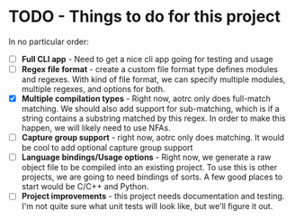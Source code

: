 
# TODO - Things to do for this project
In no particular order:
- [ ] **Full CLI app** - Need to get a nice cli app going for testing and usage
- [ ] **Regex file format** - create a custom file format type defines modules and regexes. With
kind of file format, we can specify multiple modules, multiple regexes, and options for both.
- [x] **Multiple compilation types** - Right now, aotrc only does full-match matching. We should
also add support for sub-matching, which is if a string contains a substring matched by this regex.
In order to make this happen, we will likely need to use NFAs.
- [ ] **Capture group support** - right now, aotrc only does matching. It would be cool to add
optional capture group support
- [ ] **Language bindings/Usage options** - Right now, we generate a raw object file to be
compiled into an existing project. To use this is other projects, we are going to need bindings
of sorts. A few good places to start would be C/C++ and Python.
- [ ] **Project improvements** - this project needs documentation and testing. I'm not quite sure
what unit tests will look like, but we'll figure it out.